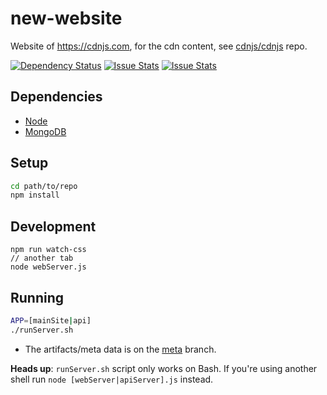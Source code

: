 new-website
===========

Website of https://cdnjs.com, for the cdn content, see [cdnjs/cdnjs](https://github.com/cdnjs/cdnjs) repo.

[![Dependency Status](https://david-dm.org/cdnjs/new-website.svg?theme=shields.io)](https://david-dm.org/cdnjs/new-website) [![Issue Stats](http://www.issuestats.com/github/cdnjs/new-website/badge/pr?style=flat)](http://www.issuestats.com/github/cdnjs/new-website) [![Issue Stats](http://www.issuestats.com/github/cdnjs/new-website/badge/issue?style=flat)](http://www.issuestats.com/github/cdnjs/new-website)

## Dependencies

* [Node](https://nodejs.org)
* [MongoDB](https://mongodb.org)

## Setup

```sh
cd path/to/repo
npm install
```

## Development

```
npm run watch-css
// another tab
node webServer.js
```

## Running

```sh
APP=[mainSite|api]
./runServer.sh
```

 * The artifacts/meta data is on the [meta](https://github.com/cdnjs/new-website/tree/meta) branch.

**Heads up**: `runServer.sh` script only works on Bash. If you're using another shell run `node [webServer|apiServer].js` instead.
